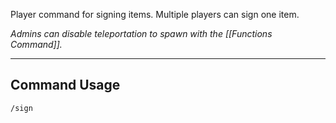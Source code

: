 Player command for signing items.
Multiple players can sign one item.

_Admins can disable teleportation to spawn with the [[Functions Command]]._

---
## Command Usage
`/sign`